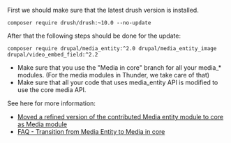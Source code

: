 First we should make sure that the latest drush version is installed.
```
composer require drush/drush:~10.0 --no-update
```

After that the following steps should be done for the update:

```
composer require drupal/media_entity:^2.0 drupal/media_entity_image drupal/video_embed_field:^2.2
```

* Make sure that you use the "Media in core" branch for all your
media_* modules. (For the media modules in Thunder, we take care of that)
* Make sure that all your code that uses media_entity API is modified to use the core media API.

See here for more information:
* [Moved a refined version of the contributed Media entity module to core as Media module](https://www.drupal.org/node/2863992)
* [FAQ - Transition from Media Entity to Media in core](https://www.drupal.org/docs/8/core/modules/media/faq-transition-from-media-entity-to-media-in-core#upgrade-instructions-from-media-entity-contrib-to-media-in-core)

